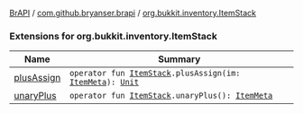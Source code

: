 [BrAPI](../../index.md) / [com.github.bryanser.brapi](../index.md) / [org.bukkit.inventory.ItemStack](./index.md)

### Extensions for org.bukkit.inventory.ItemStack

| Name | Summary |
|---|---|
| [plusAssign](plus-assign.md) | `operator fun `[`ItemStack`](https://hub.spigotmc.org/javadocs/spigot/org/bukkit/inventory/ItemStack.html)`.plusAssign(im: `[`ItemMeta`](https://hub.spigotmc.org/javadocs/spigot/org/bukkit/inventory/meta/ItemMeta.html)`): `[`Unit`](https://kotlinlang.org/api/latest/jvm/stdlib/kotlin/-unit/index.html) |
| [unaryPlus](unary-plus.md) | `operator fun `[`ItemStack`](https://hub.spigotmc.org/javadocs/spigot/org/bukkit/inventory/ItemStack.html)`.unaryPlus(): `[`ItemMeta`](https://hub.spigotmc.org/javadocs/spigot/org/bukkit/inventory/meta/ItemMeta.html) |

